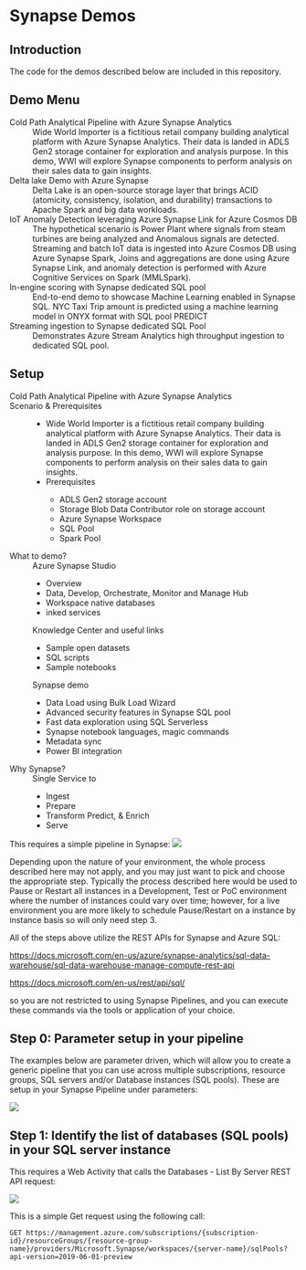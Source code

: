 # Synapse Demos

## Introduction

The code for the demos described below are included in this repository.

<h2>Demo Menu</h2>

<dl>
  <dt>Cold Path Analytical Pipeline with Azure Synapse Analytics</dt>
  <dd>Wide World Importer is a fictitious retail company building analytical platform with Azure Synapse Analytics. Their data is landed in ADLS Gen2 storage container for exploration and analysis purpose. In this demo, WWI will explore Synapse components to perform analysis on their sales data to gain insights.</dd>
  <dt>Delta lake Demo with Azure Synapse</dt>
  <dd>Delta Lake is an open-source storage layer that brings ACID (atomicity, consistency, isolation, and durability) transactions to Apache Spark and big data workloads.</dd>
  <dt>IoT Anomaly Detection leveraging Azure Synapse Link for Azure Cosmos DB</dt>
  <dd>The hypothetical scenario is Power Plant where signals from steam turbines are being analyzed and Anomalous signals are detected. Streaming and batch IoT data is ingested into Azure Cosmos DB using Azure Synapse Spark,  Joins and aggregations are done using Azure Synapse Link, and anomaly detection is performed with Azure Cognitive Services on Spark (MMLSpark).</dd>
  <dt>In-engine scoring with Synapse dedicated SQL pool</dt>
  <dd>End-to-end demo to showcase Machine Learning enabled in Synapse SQL. NYC Taxi Trip amount is predicted using a machine learning model in ONYX format with SQL pool PREDICT</dd>
  <dt>Streaming ingestion to Synapse dedicated SQL Pool</dt>
  <dd>Demonstrates Azure Stream Analytics high throughput ingestion to dedicated SQL pool.</dd>
</dl>

<h2>Setup</h2>
<dl>Cold Path Analytical Pipeline with Azure Synapse Analytics
  <dt>Scenario & Prerequisites</dt>
  <dd>
    <ul>
      <li>Wide World Importer is a fictitious retail company building analytical platform with Azure Synapse Analytics. Their data is landed in ADLS Gen2 storage container for exploration and analysis purpose. In this demo, WWI will explore Synapse components to perform analysis on their sales data to gain insights.</li>
      <li>Prerequisites</li>
        <ul>
            <li>ADLS Gen2 storage account</li>
            <li>Storage Blob Data Contributor role on storage account</li>
            <li>Azure Synapse Workspace</li>
            <li>SQL Pool</li>
            <li>Spark Pool</li>
        </ul>
      </li>
    </ul>
  </dd>
  <dt>What to demo?
    <dd>Azure Synapse Studio
      <ul>
        <li>Overview</li>
        <li>Data, Develop, Orchestrate, Monitor and Manage Hub</li>
        <li>Workspace native databases</li>
        <li>inked services</li>
      </ul>
    </dd>
    <dd>Knowledge Center and useful links
      <ul>
        <li>Sample open datasets</li>
        <li>SQL scripts</li>
        <li>Sample notebooks</li>
      </ul>
    </dd>  
    <dd>Synapse demo
      <ul>
        <li>Data Load using Bulk Load Wizard</li>
        <li>Advanced security features in Synapse SQL pool</li>
        <li>Fast data exploration using SQL Serverless</li>
        <li>Synapse notebook languages, magic commands</li>
        <li>Metadata sync</li>
        <li>Power BI integration</li>
      </ul>
    </dd>
  </dt>
  <dt>Why Synapse?
  <dd>Single Service to
    <ul>
      <li>Ingest</li>
      <li>Prepare</li>
      <li>Transform Predict, & Enrich</li>
      <li>Serve</li>
    </ul>
  <dd>
  </dt>
  </dl>
    


  
 

  

  
This requires a simple pipeline in Synapse:
![](images/simplepipeline.jpg)

Depending upon the nature of your environment, the whole process described here may not apply, and you may just want to pick and choose the appropriate step. Typically the process described here would be used to Pause or Restart all instances in a Development, Test or PoC environment where the number of instances could vary over time; however, for a live environment you are more likely to schedule Pause/Restart on a instance by instance basis so will only need step 3.

All of the steps above utilize the REST APIs for Synapse and Azure SQL:

 https://docs.microsoft.com/en-us/azure/synapse-analytics/sql-data-warehouse/sql-data-warehouse-manage-compute-rest-api
 
 https://docs.microsoft.com/en-us/rest/api/sql/

so you are not restricted to using Synapse Pipelines, and you can execute these commands via the tools or application of your choice.

## Step 0: Parameter setup in your pipeline
The examples below are parameter driven, which will allow you to create a generic pipeline that you can use across multiple subscriptions, resource groups, SQL servers and/or Database instances (SQL pools). These are setup in your Synapse Pipeline under parameters:

![](images/PipelineParameters.jpg)

## Step 1: Identify the list of databases (SQL pools) in your SQL server instance
This requires a Web Activity that calls the Databases - List By Server REST API request:

![](images/WebActivityListSQLPools.jpg)
 
This is a simple Get request using the following call:

<pre><code>GET https://management.azure.com/subscriptions/{subscription-id}/resourceGroups/{resource-group-name}/providers/Microsoft.Synapse/workspaces/{server-name}/sqlPools?api-version=2019-06-01-preview
</code></pre>
